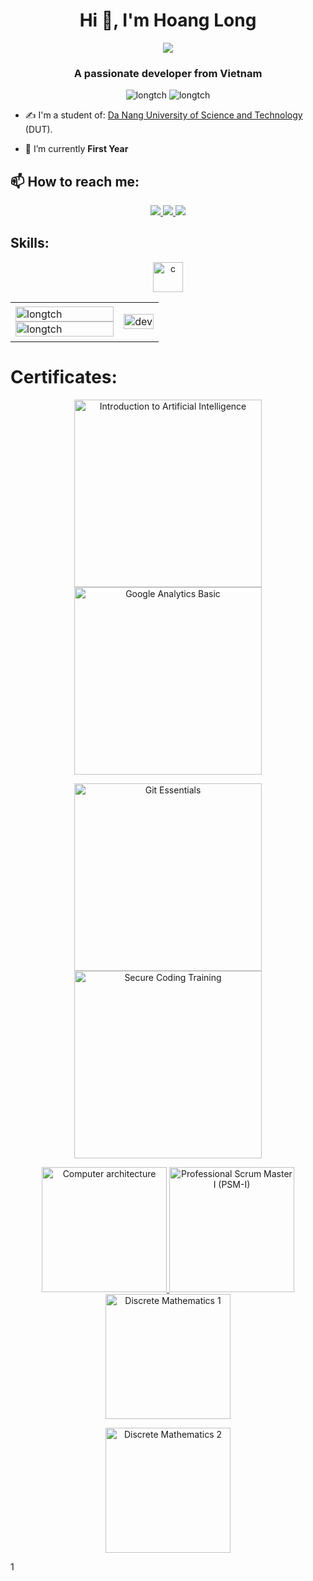<h1 align="center">Hi 👋, I'm Hoang Long</h1>
<p align="center"><img src="https://img.icons8.com/color/48/000000/vietnam-circular.png"/></p>
<h3 align="center">A passionate developer from Vietnam </h3>
<p align="center"> <img src="https://komarev.com/ghpvc/?username=longtch" alt="longtch" /> <img src="https://badges.pufler.dev/repos/LongTCH" alt="longtch" /> </p>

- ✍ I'm a student of: [Da Nang University of Science and Technology](http://dut.udn.vn/) (DUT).

- 🌱 I’m currently **First Year**


## 📫 How to reach me:



<p align="center">
  <a href="https://www.facebook.com/truongconghoang.long.9/" alt="Facebook">
    <img src="https://img.icons8.com/fluent/48/000000/facebook-new.png" target="_blank" />
  </a> 
  <a href="https://github.com/LongTCH" alt="Github">
    <img src="https://img.icons8.com/fluent/48/000000/github.png"/>
  </a> 
  <a href="mailto:truongconghoanglong@gmail.com" alt="Email">
    <img src="https://img.icons8.com/fluent/48/000000/mailing.png"/>
  </a>
</p>

## Skills:
<p align="center">
  <img src="https://img.icons8.com/cute-clipart/344/c.png"/ alt="c" width="48" height="48">
</p>

<table style="width:100%;">
  <tr>
    <td>
      <img src="https://github-readme-stats.vercel.app/api/top-langs/?username=longtch&bg_color=FFFFFF00&text_color=179fa3&layout=compact&hide=CSS&langs_count=10&custom_title=Top%20ngôn%20ngữ%20được%20dùng" alt="longtch" width="100%"/>
      <img src="https://github-readme-stats.vercel.app/api?username=longtch&bg_color=FFFFFF00&text_color=179fa3&show_icons=true&count_private=true&include_all_commits=true&custom_title=Hoạt%20động%20trên%20Github" alt="longtch" width="100%"/>
    </td>
    <td>
      <p align="center"> 
        <img src="https://img.thuthuatphanmem.vn/uploads/2018/10/26/anh-gif-dep-nhat_054957921.gif" alt="dev" width="100%"/>
      </p>
    </td>
  </tr>
</table>

# Certificates:

<p align="center">
  <a href="https://learn.viblo.asia/uploads/certificate-image/10974/47/Long%20Truong%20Cong%20Hoangc65fbefee11317b1b1ee0b30dae8fe5a.png">
    <img alt="Introduction to Artificial Intelligence" title="Introduction to Artificial Intelligence" width="300px" />
  </a>
  <a href="https://learn.viblo.asia/uploads/certificate-image/10974/55/Long%20Truong%20Cong%20Hoanga5c158d9965251a2f0bca21059a70654.png">
    <img alt="Google Analytics Basic" title="Google Analytics Basic" width="300px" />
  </a>
</p>

<p align="center">
  <a href="https://learn.viblo.asia/uploads/certificate-image/10974/37/Long%20Truong%20Cong%20Hoang35b74040eadade1a80bbf6e9f57e5c4b.png">
    <img alt="Git Essentials" title="Git Essentials" width="300px" />
  </a>
  <a href="https://learn.viblo.asia/uploads/certificate-image/10974/41/Long%20Truong%20Cong%20Hoanga3d3416b76d411cc646c87af4f3238f1.png">
    <img alt="Secure Coding Training" title="Secure Coding Training" width="300px" />
  </a>
</p>

<p align="center">
  <a href="https://learn.viblo.asia/uploads/certificate-image/10974/78/Long%20Truong%20Cong%20Hoangc49f1ef07fc19807b855b2481e998703.png">
    <img alt="Computer architecture" title="Computer architecture" width="200px" />
  </a>
  <a href="https://www.coursera.org/account/accomplishments/certificate/V7MK7JDL96DU">
    <img alt="Professional Scrum Master I (PSM-I)" title="Professional Scrum Master I (PSM-I)" width="200px" />
  </a>
  <a href="https://learn.viblo.asia/uploads/certificate-image/10974/75/Long%20Truong%20Cong%20Hoang4c256146f9527872f768994a1da8fd00.png">
    <img alt="Discrete Mathematics 1" title="Discrete Mathematics 1" width="200px" />
  </a>
</p>

<p align="center">
  <a href="https://learn.viblo.asia/uploads/certificate-image/10974/76/Long%20Truong%20Cong%20Hoang63a031fe4b582f91b41ba191343e204d.png">
    <img alt="Discrete Mathematics 2"  title="Discrete Mathematics 2" width="200px" />
  </a>
</p>
1
